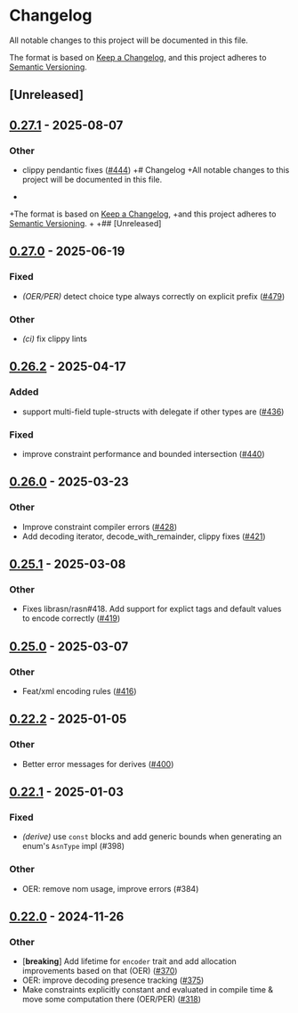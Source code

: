 # Changelog

All notable changes to this project will be documented in this file.

The format is based on [Keep a Changelog](https://keepachangelog.com/en/1.0.0/),
and this project adheres to [Semantic Versioning](https://semver.org/spec/v2.0.0.html).

## [Unreleased]

## [0.27.1](https://github.com/librasn/rasn/compare/rasn-derive-impl-v0.27.0...rasn-derive-impl-v0.27.1) - 2025-08-07

### Other

- clippy pendantic fixes ([#444](https://github.com/librasn/rasn/pull/444))
+# Changelog
+All notable changes to this project will be documented in this file.
+
+The format is based on [Keep a Changelog](https://keepachangelog.com/en/1.0.0/),
+and this project adheres to [Semantic Versioning](https://semver.org/spec/v2.0.0.html).
+
+## [Unreleased]

## [0.27.0](https://github.com/librasn/rasn/compare/rasn-derive-impl-v0.26.6...rasn-derive-impl-v0.27.0) - 2025-06-19

### Fixed

- *(OER/PER)* detect choice type always correctly on explicit prefix ([#479](https://github.com/librasn/rasn/pull/479))

### Other

- *(ci)* fix clippy lints

## [0.26.2](https://github.com/librasn/rasn/compare/rasn-derive-impl-v0.26.1...rasn-derive-impl-v0.26.2) - 2025-04-17

### Added

- support multi-field tuple-structs with delegate if other types are ([#436](https://github.com/librasn/rasn/pull/436))

### Fixed

- improve constraint performance and bounded intersection ([#440](https://github.com/librasn/rasn/pull/440))

## [0.26.0](https://github.com/librasn/rasn/compare/rasn-derive-impl-v0.25.1...rasn-derive-impl-v0.26.0) - 2025-03-23

### Other

- Improve constraint compiler errors ([#428](https://github.com/librasn/rasn/pull/428))
- Add decoding iterator, decode_with_remainder, clippy fixes ([#421](https://github.com/librasn/rasn/pull/421))

## [0.25.1](https://github.com/librasn/rasn/compare/rasn-derive-impl-v0.25.0...rasn-derive-impl-v0.25.1) - 2025-03-08

### Other

- Fixes librasn/rasn#418. Add support for explict tags and default values to encode correctly ([#419](https://github.com/librasn/rasn/pull/419))

## [0.25.0](https://github.com/librasn/rasn/compare/rasn-derive-impl-v0.24.0...rasn-derive-impl-v0.25.0) - 2025-03-07

### Other

- Feat/xml encoding rules ([#416](https://github.com/librasn/rasn/pull/416))

## [0.22.2](https://github.com/librasn/rasn/compare/rasn-derive-impl-v0.22.1...rasn-derive-impl-v0.22.2) - 2025-01-05

### Other

- Better error messages for derives ([#400](https://github.com/librasn/rasn/pull/400))

## [0.22.1](https://github.com/librasn/rasn/compare/rasn-derive-impl-v0.22.0...rasn-derive-impl-v0.22.1) - 2025-01-03

### Fixed

- *(derive)* use `const` blocks and add generic bounds when generating an enum's `AsnType` impl (#398)

### Other

- OER: remove nom usage, improve errors (#384)

## [0.22.0](https://github.com/librasn/rasn/compare/rasn-derive-impl-v0.21.0...rasn-derive-impl-v0.22.0) - 2024-11-26

### Other

- [**breaking**] Add lifetime for `encoder` trait and add allocation improvements based on that (OER) ([#370](https://github.com/librasn/rasn/pull/370))
- OER: improve decoding presence tracking ([#375](https://github.com/librasn/rasn/pull/375))
- Make constraints explicitly constant and evaluated in compile time & move some computation there (OER/PER) ([#318](https://github.com/librasn/rasn/pull/318))
